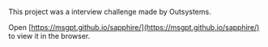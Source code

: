This project was a interview challenge made by Outsystems.

Open [https://msgpt.github.io/sapphire/](https://msgpt.github.io/sapphire/) to view it in the browser.
